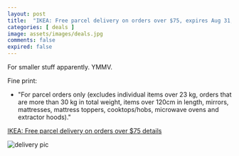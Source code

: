 ```yaml
---
layout: post
title:  "IKEA: Free parcel delivery on orders over $75, expires Aug 31, 2024"
categories: [ deals ]
image: assets/images/deals.jpg
comments: false
expired: false
---
```


For smaller stuff apparently. YMMV.


Fine print:
- "For parcel orders only (excludes individual items over 23 kg, orders that are more than 30 kg in total weight, items over 120cm in length, mirrors, mattresses, mattress toppers, cooktops/hobs, microwave ovens and extractor hoods)."

[IKEA: Free parcel delivery on orders over $75 details](https://www.ikea.com/ca/en/customer-service/services/delivery/)

![delivery pic](https://www.ikea.com/images/ikea-co-worker-delivering-an-order-to-a-customer-at-their-ho-1c40828662b0d8bf1ecaab622c4ecb06.jpg)